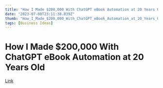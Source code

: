 ```yaml
---
title: "How I Made $200,000 With ChatGPT eBook Automation at 20 Years Old"
date: "2023-07-08T23:11:38.839Z"
thumb: "How_I_Made_$200,000_With_ChatGPT_eBook_Automation_at_20_Years_Old.png"
tags: [Business Ideas]
---
```


# How I Made $200,000 With ChatGPT eBook Automation at 20 Years Old

[Link](https://www.youtube.com/watch?v=Annsf5QgFF8)


